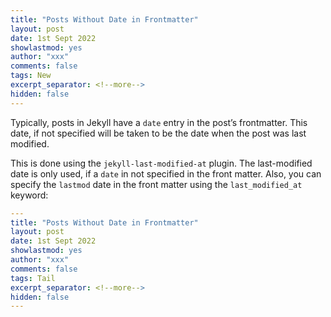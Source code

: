 ```yaml
---
title: "Posts Without Date in Frontmatter"
layout: post
date: 1st Sept 2022
showlastmod: yes
author: "xxx"
comments: false
tags: New
excerpt_separator: <!--more-->
hidden: false
---
```


Typically, posts in Jekyll have a `date` entry in the post’s frontmatter. This date, if not specified will be taken to be the date when the post was last modified.

<!--more-->

This is done using the `jekyll-last-modified-at` plugin. The last-modified date is only used, if a `date` in not specified in the front matter. Also, you can specify the `lastmod` date in the front matter using the `last_modified_at` keyword:

```yaml
---
title: "Posts Without Date in Frontmatter"
layout: post
date: 1st Sept 2022
showlastmod: yes
author: "xxx"
comments: false
tags: Tail
excerpt_separator: <!--more-->
hidden: false
---
```
